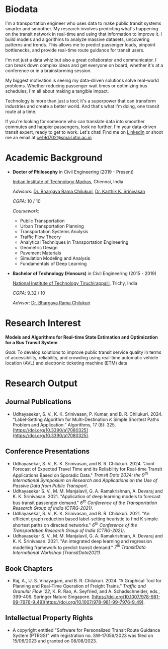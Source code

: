 # Biodata

I'm a transportation engineer who uses data to make public transit systems smarter and smoother. My research involves predicting what's happening on the transit network in real-time and using that information to improve it. I build models and algorithms to analyze massive datasets, uncovering patterns and trends. This allows me to predict passenger loads, pinpoint bottlenecks, and provide real-time route guidance for transit users.

I'm not just a data whiz but also a great collaborator and communicator. I can break down complex ideas and get everyone on board, whether it's at a conference or in a brainstorming session.

My biggest motivation is seeing my data-driven solutions solve real-world problems. Whether reducing passenger wait times or optimizing bus schedules, I'm all about making a tangible impact.

Technology is more than just a tool; it's a superpower that can transform industries and create a better world. And that's what I'm doing, one transit route at a time.

If you're looking for someone who can translate data into smoother commutes and happier passengers, look no further. I'm your data-driven transit expert, ready to get to work. Let's chat! Find me on [LinkedIn](https://www.linkedin.com/in/sethu-vinayagam-udhayasekar-622152184) or shoot me an email at ce19d702@smail.iitm.ac.in


# Academic Background

- **Doctor of Philosophy** in Civil Engineering (2019 - Present)

    [Indian Institute of Technology Madras](https://www.iitm.ac.in), Chennai, India
    
    _Advisors_: [Dr. Bhargava Rama Chilukuri](https://civil.iitm.ac.in/faculty/bhargava), [Dr. Karthik K. Srinivasan](https://civil.iitm.ac.in/faculty/karthikks)

    _CGPA_: 10 / 10
    
    _Coursework_:
    
    - Public Transportation
    - Urban Transportation Planning
    - Transportation Systems Analysis
    - Traffic Flow Theory
    - Analytical Techniques in Transportation Engineering
    - Geometric Design
    - Pavement Materials
    - Simulation Modeling and Analysis
    - Fundamentals of Deep Learning


- **Bachelor of Technology (Honours)** in Civil Engineering (2015 - 2019)

    [National Institute of Technology Tiruchirappalli](https://www.nitt.edu), Trichy, India

    _CGPA_: 9.32 / 10
    
    _Advisor_: [Dr. Bhargava Rama Chilukuri](https://civil.iitm.ac.in/faculty/bhargava)


# Research Interest

**Models and Algorithms for Real-time State Estimation and Optimization for a Bus Transit System**

_Goal_: To develop solutions to improve public transit service quality in terms of accessibility, reliability, and crowding using real-time automatic vehicle location (AVL) and electronic ticketing machine (ETM) data


# Research Output
## Journal Publications

- Udhayasekar, S. V., K. K. Srinivasan, P. Kumar, and B. R. Chilukuri. 2024. “Label-Setting Algorithm for Multi-Destination _K_ Simple Shortest Paths Problem and Application.” Algorithms, 17 (8): 325. [https://doi.org/10.3390/a17080325](https://doi.org/10.3390/a17080325).

## Conference Presentations

- Udhayasekar, S. V., K. K. Srinivasan, and B. R. Chilukuri. 2024. "Joint Forecast of Expected Travel Time and its Reliability for Real-time Transit Applications Based on Sporadic Data." _Transit Data 2024: the 9<sup>th</sup> International Symposium on Research and Applications on the Use of Passive Data from Public Transport_.
- Udhayasekar S. V., M. M. Manjalavil, G. A. Ramakrishnan, A. Devaraj and K. K. Srinivasan. 2021. "Application of deep learning models to forecast bus transit passenger demand." _6<sup>th</sup> Conference of the Transportation Research Group of India (CTRG-2021)_.
- Udhayasekar, S. V., K. K. Srinivasan, and B. R. Chilukuri. 2021. "An efficient graph reduction based label-setting heuristic to find K simple shortest paths on directed networks." _6<sup>th</sup> Conference of the Transportation Research Group of India (CTRG-2021)_.
- Udhayasekar S. V., M. M. Manjalavil, G. A. Ramakrishnan, A. Devaraj and K. K. Srinivasan. 2021. "An integrated deep learning and regression modelling framework to predict transit demand." _7<sup>th</sup> TransitData International Workshop (TransitData2021)_.

## Book Chapters

- Raj, A., U. S. Vinayagam, and B. R. Chilukuri. 2024. “A Graphical Tool for Planning and Real-Time Operation of Freight Trains.” _Traffic and Granular Flow ’22_, K. R. Rao, A. Seyfried, and A. Schadschneider, eds., 399-406. Springer Nature Singapore. [https://doi.org/10.1007/978-981-99-7976-9_49](https://doi.org/10.1007/978-981-99-7976-9_49).

## Intellectual Property Rights

- A copyright entitled "Software for Personalized Transit Route Guidance System (PTRGS)" with registration no. SW-17056/2023 was filed on 15/06/2023 and granted on 08/08/2023.
